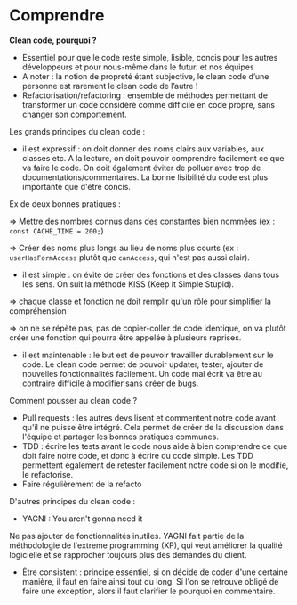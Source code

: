 # Comprendre

**Clean code, pourquoi ?** 

- Essentiel pour que le code reste simple, lisible, concis pour les autres développeurs et pour nous-même dans le futur. et nos équipes
- A noter : la notion de propreté étant subjective, le clean code d’une personne est rarement le clean code de l’autre !
- Refactorisation/refactoring : ensemble de méthodes permettant de transformer un code considéré comme difficile en code propre, sans changer son comportement.


Les grands principes du clean code : 

- il est expressif : on doit donner des noms clairs aux variables, aux classes etc. A la lecture, on doit pouvoir comprendre facilement ce que va faire le code. On doit également éviter de polluer avec trop de documentations/commentaires. La bonne lisibilité du code est plus importante que d'être concis.

Ex de deux bonnes pratiques : 

⇒ Mettre des nombres connus dans des constantes bien nommées (ex : `const CACHE_TIME = 200;`) 

⇒ Créer des noms plus longs au lieu de noms plus courts (ex : `userHasFormAccess` plutôt que `canAccess`, qui n'est pas aussi clair).

- il est simple : on évite de créer des fonctions et des classes dans tous les sens. On suit la méthode KISS (Keep it Simple Stupid).

⇒ chaque classe et fonction ne doit remplir qu'un rôle pour simplifier la compréhension 

⇒ on ne se répète pas, pas de copier-coller de code identique, on va plutôt créer une fonction qui pourra être appelée à plusieurs reprises.

- il est maintenable : le but est de pouvoir travailler durablement sur le code. Le clean code permet de pouvoir updater, tester, ajouter de nouvelles fonctionnalités facilement. Un code mal écrit va être au contraire difficile à modifier sans créer de bugs.

Comment pousser au clean code ? 

- Pull requests : les autres devs lisent et commentent notre code avant qu'il ne puisse être intégré. Cela permet de créer de la discussion dans l'équipe et partager les bonnes pratiques communes.
- TDD : écrire les tests avant le code nous aide à bien comprendre ce que doit faire notre code, et donc à écrire du code simple. Les TDD permettent également de retester facilement notre code si on le modifie, le refactorise.
- Faire régulièrement de la refacto

D'autres principes du clean code : 

- YAGNI : You aren't gonna need it

Ne pas ajouter de fonctionnalités inutiles. YAGNI fait partie de la méthodologie de l'extreme programming (XP), qui veut améliorer la qualité logicielle et se rapprocher toujours plus des demandes du client. 

- Être consistent : principe essentiel, si on décide de coder d'une certaine manière, il faut en faire ainsi tout du long. Si l'on se retrouve obligé de faire une exception, alors il faut clarifier le pourquoi en commentaire.
